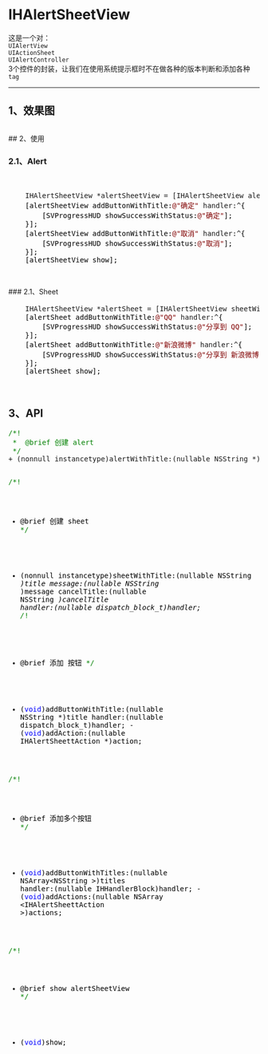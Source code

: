 # IHAlertSheetView

这是一个对：  
 `UIAlertView`   
 `UIActionSheet`  
 `UIAlertController`  
 3个控件的封装，让我们在使用系统提示框时不在做各种的版本判断和添加各种`tag`
 
 ---
 
## 1、效果图
<p><img src="http://images2015.cnblogs.com/blog/724434/201610/724434-20161008160125442-1675795494.gif" alt="" /></p> 
## 2、使用
 
### 2.1、Alert
<p>&nbsp;</p>
<div class="cnblogs_code">
<pre>    IHAlertSheetView *alertSheetView = [IHAlertSheetView alertWithTitle:<span style="color: #800000;">@"</span><span style="color: #800000;">是否继续此操作？</span><span style="color: #800000;">"</span><span style="color: #000000;"> message:nil];
    [alertSheetView addButtonWithTitle:</span><span style="color: #800000;">@"</span><span style="color: #800000;">确定</span><span style="color: #800000;">"</span> handler:^<span style="color: #000000;">{
        [SVProgressHUD showSuccessWithStatus:</span><span style="color: #800000;">@"</span><span style="color: #800000;">确定</span><span style="color: #800000;">"</span><span style="color: #000000;">];
    }];
    [alertSheetView addButtonWithTitle:</span><span style="color: #800000;">@"</span><span style="color: #800000;">取消</span><span style="color: #800000;">"</span> handler:^<span style="color: #000000;">{
        [SVProgressHUD showSuccessWithStatus:</span><span style="color: #800000;">@"</span><span style="color: #800000;">取消</span><span style="color: #800000;">"</span><span style="color: #000000;">];
    }];
    [alertSheetView show];</span></pre>
</div>
<p>&nbsp;</p>
### 2.1、Sheet
 <div class="cnblogs_code">
<pre>    IHAlertSheetView *alertSheet = [IHAlertSheetView sheetWithTitle:<span style="color: #800000;">@"</span><span style="color: #800000;">分享到以下平台</span><span style="color: #800000;">"</span> message:nil cancelTitle:<span style="color: #800000;">@"</span><span style="color: #800000;">取消</span><span style="color: #800000;">"</span><span style="color: #000000;"> handler:nil];
    [alertSheet addButtonWithTitle:</span><span style="color: #800000;">@"</span><span style="color: #800000;">QQ</span><span style="color: #800000;">"</span> handler:^<span style="color: #000000;">{
        [SVProgressHUD showSuccessWithStatus:</span><span style="color: #800000;">@"</span><span style="color: #800000;">分享到 QQ</span><span style="color: #800000;">"</span><span style="color: #000000;">];
    }];
    [alertSheet addButtonWithTitle:</span><span style="color: #800000;">@"</span><span style="color: #800000;">新浪微博</span><span style="color: #800000;">"</span> handler:^<span style="color: #000000;">{
        [SVProgressHUD showSuccessWithStatus:</span><span style="color: #800000;">@"</span><span style="color: #800000;">分享到 新浪微博</span><span style="color: #800000;">"</span><span style="color: #000000;">];
    }];
    [alertSheet show];</span></pre>
</div>
<p>&nbsp;</p>
 
## 3、API

<div class="cnblogs_code">
<pre><span style="color: #008000;">/*</span><span style="color: #008000;">!
 *  @brief 创建 alert
 </span><span style="color: #008000;">*/</span>
+ (nonnull instancetype)alertWithTitle:(nullable NSString *)title message:(nullable NSString *<span style="color: #000000;">)message;

</span><span style="color: #008000;">/*</span><span style="color: #008000;">!
 *  @brief 创建 sheet
 </span><span style="color: #008000;">*/</span>
+ (nonnull instancetype)sheetWithTitle:(nullable NSString *<span style="color: #000000;">)title
                               message:(nullable NSString </span>*<span style="color: #000000;">)message
                           cancelTitle:(nullable NSString </span>*<span style="color: #000000;">)cancelTitle
                               handler:(nullable dispatch_block_t)handler;
</span><span style="color: #008000;">/*</span><span style="color: #008000;">!
 *  @brief 添加 按钮
 </span><span style="color: #008000;">*/</span>
- (<span style="color: #0000ff;">void</span>)addButtonWithTitle:(nullable NSString *<span style="color: #000000;">)title handler:(nullable dispatch_block_t)handler;
</span>- (<span style="color: #0000ff;">void</span>)addAction:(nullable IHAlertSheettAction *<span style="color: #000000;">)action;

</span><span style="color: #008000;">/*</span><span style="color: #008000;">!
 *  @brief 添加多个按钮
 </span><span style="color: #008000;">*/</span>
- (<span style="color: #0000ff;">void</span>)addButtonWithTitles:(nullable NSArray&lt;NSString *&gt;*<span style="color: #000000;">)titles handler:(nullable IHHandlerBlock)handler;
</span>- (<span style="color: #0000ff;">void</span>)addActions:(nullable NSArray &lt;IHAlertSheettAction *&gt;*<span style="color: #000000;">)actions;

</span><span style="color: #008000;">/*</span><span style="color: #008000;">!
 *  @brief show alertSheetView
 </span><span style="color: #008000;">*/</span>
- (<span style="color: #0000ff;">void</span>)show;</pre>
</div>
<p>&nbsp;</p>